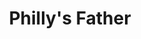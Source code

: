 ---
pid: FS174
title: Philly's Father
location_transcription: Franklin Square
zipcode: '19123'
outside_phl: 
neighborhood: Northern Liberties,Loft District
age: '6'
age_range: 6-13
instagram: 
image_file_name: FS_174.jpg
proposal_transcription: Ben
topic: Figure,History,Philadelphia
topic_summary: 0, 0, 0
type: Sculpture Statue
keywords_other: ben franklin
credit: Mason
image_labels: 
twitter: 
facebook: 
permalink: "/monuments/fs174/"
layout: item-page
---